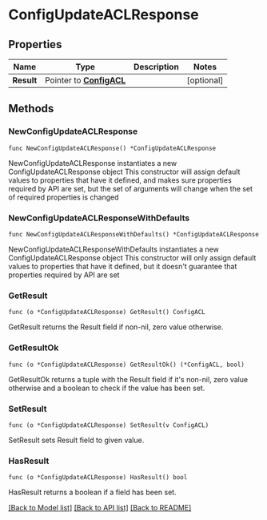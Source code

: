 # ConfigUpdateACLResponse

## Properties

Name | Type | Description | Notes
------------ | ------------- | ------------- | -------------
**Result** | Pointer to [**ConfigACL**](ConfigACL.md) |  | [optional] 

## Methods

### NewConfigUpdateACLResponse

`func NewConfigUpdateACLResponse() *ConfigUpdateACLResponse`

NewConfigUpdateACLResponse instantiates a new ConfigUpdateACLResponse object
This constructor will assign default values to properties that have it defined,
and makes sure properties required by API are set, but the set of arguments
will change when the set of required properties is changed

### NewConfigUpdateACLResponseWithDefaults

`func NewConfigUpdateACLResponseWithDefaults() *ConfigUpdateACLResponse`

NewConfigUpdateACLResponseWithDefaults instantiates a new ConfigUpdateACLResponse object
This constructor will only assign default values to properties that have it defined,
but it doesn't guarantee that properties required by API are set

### GetResult

`func (o *ConfigUpdateACLResponse) GetResult() ConfigACL`

GetResult returns the Result field if non-nil, zero value otherwise.

### GetResultOk

`func (o *ConfigUpdateACLResponse) GetResultOk() (*ConfigACL, bool)`

GetResultOk returns a tuple with the Result field if it's non-nil, zero value otherwise
and a boolean to check if the value has been set.

### SetResult

`func (o *ConfigUpdateACLResponse) SetResult(v ConfigACL)`

SetResult sets Result field to given value.

### HasResult

`func (o *ConfigUpdateACLResponse) HasResult() bool`

HasResult returns a boolean if a field has been set.


[[Back to Model list]](../README.md#documentation-for-models) [[Back to API list]](../README.md#documentation-for-api-endpoints) [[Back to README]](../README.md)



